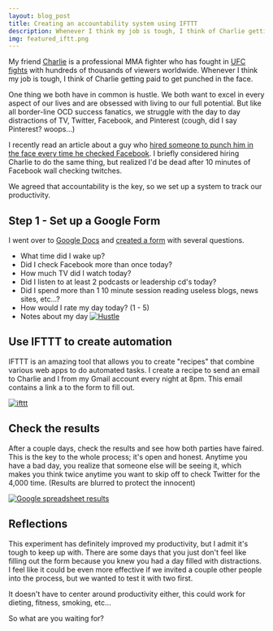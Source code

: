```yaml
---
layout: blog_post
title: Creating an accountability system using IFTTT
description: Whenever I think my job is tough, I think of Charlie getting paid to get punched in the face.
img: featured_iftt.png
---
```


My friend [Charlie](http://charlie-brenneman.com) is a professional MMA fighter who has fought in [UFC fights](http://www.ufc.com/fighter/Charlie-Brenneman) with hundreds of thousands of viewers worldwide. Whenever I think my job is tough, I think of Charlie getting paid to get punched in the face.

<!-- more -->

One thing we both have in common is hustle. We both want to excel in every aspect of our lives and are obsessed with living to our full potential. But like all border-line OCD success fanatics, we struggle with the day to day distractions of TV, Twitter, Facebook, and Pinterest (cough, did I say Pinterest? woops...)

I recently read an article about a guy who [hired someone to punch him in the face every time he checked Facebook](http://hackthesystem.com/blog/why-i-hired-a-girl-on-craigslist-to-slap-me-in-the-face-and-why-it-quadrupled-my-productivity/). I briefly considered hiring Charlie to do the same thing, but realized I'd be dead after 10 minutes of Facebook wall checking twitches.

We agreed that accountability is the key, so we set up a system to track our productivity.

## Step 1 - Set up a Google Form

I went over to [Google Docs](http://docs.google.com) and [created a form](http://www.youtube.com/watch?v=IzgaUOW6GIs) with several questions.

*   What time did I wake up?
*   Did I check Facebook more than once today?
*   How much TV did I watch today?
*   Did I listen to at least 2 podcasts or leadership cd's today?
*   Did I spend more than 1 10 minute session reading useless blogs, news sites, etc...?
*   How would I rate my day today? (1 - 5)
*   Notes about my day
[![Hustle](http://s92309880.onlinehome.us/Niche_StartupKit/wp-content/uploads/2012/11/Screen-Shot-2012-11-06-at-9.46.56-PM.png "Hustle")](http://s92309880.onlinehome.us/Niche_StartupKit/wp-content/uploads/2012/11/Screen-Shot-2012-11-06-at-9.46.56-PM.png)

## Use IFTTT to create automation

IFTTT is an amazing tool that allows you to create "recipes" that combine various web apps to do automated tasks. I create a recipe to send an email to Charlie and I from my Gmail account every night at 8pm. This email contains a link a to the form to fill out.

[![ifttt](http://s92309880.onlinehome.us/Niche_StartupKit/wp-content/uploads/2012/11/ifttt-300x233.png "ifttt")](http://s92309880.onlinehome.us/Niche_StartupKit/wp-content/uploads/2012/11/ifttt.png)

## Check the results

After a couple days, check the results and see how both parties have faired. This is the key to the whole process; it's open and honest. Anytime you have a bad day, you realize that someone else will be seeing it, which makes you think twice anytime you want to skip off to check Twitter for the 4,000 time. (Results are blurred to protect the innocent)

[![Google spreadsheet results](http://s92309880.onlinehome.us/Niche_StartupKit/wp-content/uploads/2012/11/results2-1024x482.png "Google spreadsheet results")](http://s92309880.onlinehome.us/Niche_StartupKit/wp-content/uploads/2012/11/results2.png)

## Reflections

This experiment has definitely improved my productivity, but I admit it's tough to keep up with. There are some days that you just don't feel like filling out the form because you knew you had a day filled with distractions. I feel like it could be even more effective if we invited a couple other people into the process, but we wanted to test it with two first.

It doesn't have to center around productivity either, this could work for dieting, fitness, smoking, etc...

So what are you waiting for?

&nbsp;
